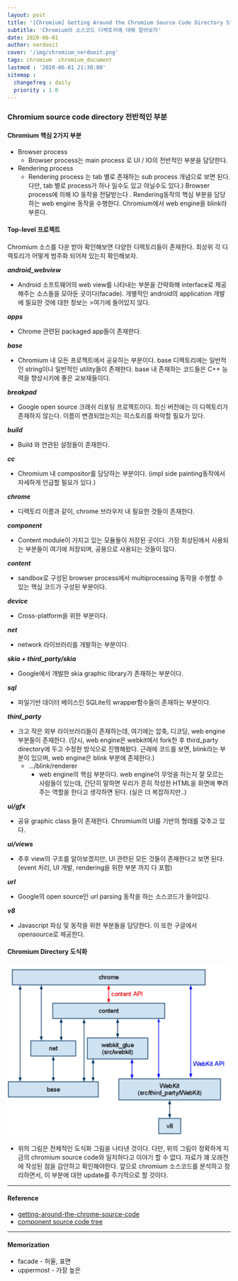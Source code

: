 ```yaml
---
layout: post
title: '[Chromium] Getting Around the Chromium Source Code Directory Structure'
subtitle: 'Chromium의 소스코드 디렉토리에 대해 알아보자'
date: 2020-06-01
author: nerdooit
cover: '/img/chromium_nerdooit.png'
tags: chromium  chromium_document
lastmod : '2020-06-01 21:30:00'
sitemap :
  changefreq : daily
  priority : 1.0
---
```


### Chromium source code directory 전반적인 부분
#### Chromium 핵심 2가지 부분
- Browser process
  - Browser process는 main process 로 UI / IO의 전반적인 부분을 담당한다.
- Rendering process
  - Rendering process 는 tab 별로 존재하는 sub process 개념으로 보면 된다.  다만, tab 별로 process가 하나 일수도 있고 아닐수도 있다.) Browser process에 의해 IO 동작을 전달받는다
. Rendering동작의 핵심 부분을 담당하는 web engine 동작을 수행한다. Chromium에서 web engine을 blink라 부른다.

#### Top-level 프로젝트
Chromium 소스를 다운 받아 확인해보면 다양한 디렉토리들이 존재한다. 최상위 각 디렉토리가 어떻게 범주화 되어져 있는지 확인해보자.

***android\_webview***
- Android 소프트웨어의 web view를 나타내는 부분을 간략화해 interface로 제공해주는 소스들을 모아둔 곳이다(facade). 개별적인 android의 application 개발에 필요한 것에 대한 정보는 >여기에 들어있지 않다.

***apps***
- Chrome 관련된 packaged app들이 존재한다.

***base***
- Chromium 내 모든 프로젝트에서 공유하는 부분이다. base 디렉토리에는 일반적인 string이나 일반적인 utility들이 존재한다. base 내 존재하는 코드들은 C++ 능력을 향상시키에 좋은 교보재들이다.

***breakpad***
- Google open source 크래쉬 리포팅 프로젝트이다. 최신 버전에는 이 디렉토리가 존재하지 않는다. 이름이 변경되었는지는 히스토리를 파악할 필요가 있다.

***build***
- Build 와 연관된 설정들이 존재한다.

***cc***
- Chromium 내 compositor를 담당하는 부분이다. (impl side painting동작에서 자세하게 언급할 필요가 있다.)

***chrome***
- 디렉토리 이름과 같이, chrome 브라우저 내 필요한 것들이 존재한다.

***component***
- Content module이 가지고 있는 모듈들이 저장된 곳이다. 가장 최상된에서 사용되는
부분들이 여기에 저장되며, 공용으로 사용되는 것들이 많다.

***content***
- sandbox로 구성된 browser process에서 multiprocessing 동작을 수행할 수 있는
핵심 코드가 구성된 부분이다.

***device***
- Cross-platform을 위한 부분이다.

***net***
- network 라이브러리를 개발하는 부분이다.

***skia + third_party/skia***
- Google에서 개발한 skia graphic library가 존재하는 부분이다.

***sql***
- 파일기반 데이터 베이스인 SQLite의 wrapper함수들이 존재하는 부분이다.

***third_party***
- 크고 작은 외부 라이브러리들이 존재하는데, 여기에는 압축, 디코딩, web engine 부분들이 존재한다. (당시, web engine은 webkit에서 fork한 후 third\_party directory에 두고 수정한 방식으로 진행해왔다. 근래에 코드를 보면, blink라는 부분이 있으며, web engine은 blink 부분에 존재한다.)
	- .../blink/renderer
		- web engine의 핵심 부분이다. web engine이 무엇을 하는지 잘 모르는 사람들이
		있는데, 간단히 말하면 우리가 흔히 작성한 HTML을 화면에 뿌려주는 역할을
		한다고 생각하면 된다. (실은 더 복잡하지만..)

***ui/gfx***
- 공유 graphic class 들이 존재한다. Chromium의 UI를 기반의 형태를 갖추고 있다.

***ui/views***
- 추후 view의 구조를 알아보겠지만, UI 관련된 모든 것들이 존재한다고 보면 된다.
(event 처리, UI 개발, rendering을 위한 부분 까지 다 포함)

***url***
- Google의 open source인 url parsing 동작을 하는 소스코드가 들어있다.

***v8***
- Javascript 파싱 및 동작을 위한 부분들을 담당한다. 이 또한 구글에서
opensource로 제공한다.

#### Chromium Directory 도식화
![chromium_dir](/img/chromiumDir.png)

- 위의 그림은 전체적인 도식화 그림을 나타낸 것이다. 다만, 위의 그림이 정확하게 지금의 chromium source code와 일치하다고 이야기 할 수 없다. 자료가 꽤 오래전에 작성된 점을 감안하고 확인해야한다. 앞으로 chromium 소스코드를 분석하고 정리하면서, 이 부분에 대한 update를 주기적으로 할 것이다. 

---
#### Reference
- [getting-around-the-chrome-source-code](https://www.chromium.org/developers/how-tos/getting-around-the-chrome-source-code)
- [component source code tree](https://chromium.googlesource.com/chromium/src/+/master/components/)

---
#### Memorization
- facade - 허울, 표면
- uppermost - 가장 높은
